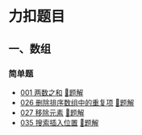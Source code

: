 # 力扣题目
## 一、数组
### 简单题
- [001 两数之和](https://leetcode-cn.com/problems/two-sum/) [🌙题解](leetcode_001.py)
- [026 删除排序数组中的重复项](https://leetcode-cn.com/problems/remove-duplicates-from-sorted-array/) [🌙题解](leetcode_026.py)
- [027 移除元素](https://leetcode-cn.com/problems/remove-element/) [🌙题解](leetcode_027.py)
- [035 搜索插入位置](https://leetcode-cn.com/problems/search-insert-position/) [🌙题解](leetcode_035.py)

